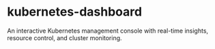 # kubernetes-dashboard
An interactive Kubernetes management console with real-time insights, resource control, and cluster monitoring.
